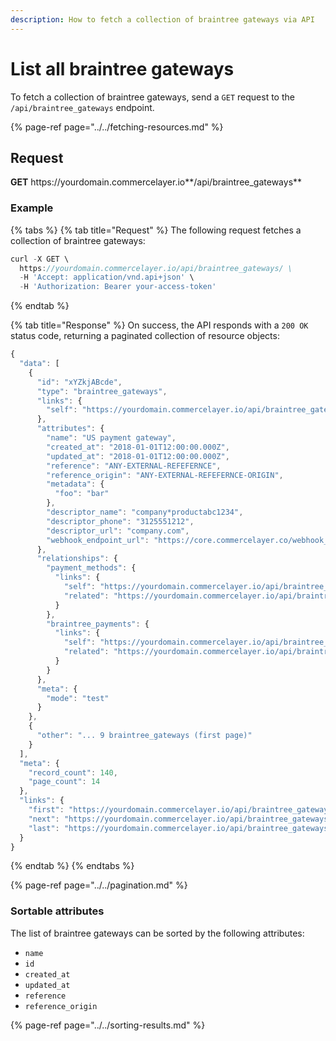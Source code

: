 ```yaml
---
description: How to fetch a collection of braintree gateways via API
---
```


# List all braintree gateways

To fetch a collection of braintree gateways, send a `GET` request to the `/api/braintree_gateways` endpoint.

{% page-ref page="../../fetching-resources.md" %}

## Request

**GET** https://<i></i>yourdomain.commercelayer.io**/api/braintree_gateways**

### **Example**

{% tabs %}
{% tab title="Request" %}
The following request fetches a collection of braintree gateways:

```javascript
curl -X GET \
  https://yourdomain.commercelayer.io/api/braintree_gateways/ \
  -H 'Accept: application/vnd.api+json' \
  -H 'Authorization: Bearer your-access-token'
```
{% endtab %}

{% tab title="Response" %}
On success, the API responds with a `200 OK` status code, returning a paginated collection of resource objects:

```javascript
{
  "data": [
    {
      "id": "xYZkjABcde",
      "type": "braintree_gateways",
      "links": {
        "self": "https://yourdomain.commercelayer.io/api/braintree_gateways/xYZkjABcde"
      },
      "attributes": {
        "name": "US payment gateway",
        "created_at": "2018-01-01T12:00:00.000Z",
        "updated_at": "2018-01-01T12:00:00.000Z",
        "reference": "ANY-EXTERNAL-REFEFERNCE",
        "reference_origin": "ANY-EXTERNAL-REFEFERNCE-ORIGIN",
        "metadata": {
          "foo": "bar"
        },
        "descriptor_name": "company*productabc1234",
        "descriptor_phone": "3125551212",
        "descriptor_url": "company.com",
        "webhook_endpoint_url": "https://core.commercelayer.co/webhook_callbacks/braintree_gateways/xxxxx"
      },
      "relationships": {
        "payment_methods": {
          "links": {
            "self": "https://yourdomain.commercelayer.io/api/braintree_gateways/xYZkjABcde/relationships/payment_methods",
            "related": "https://yourdomain.commercelayer.io/api/braintree_gateways/xYZkjABcde/payment_methods"
          }
        },
        "braintree_payments": {
          "links": {
            "self": "https://yourdomain.commercelayer.io/api/braintree_gateways/xYZkjABcde/relationships/braintree_payments",
            "related": "https://yourdomain.commercelayer.io/api/braintree_gateways/xYZkjABcde/braintree_payments"
          }
        }
      },
      "meta": {
        "mode": "test"
      }
    },
    {
      "other": "... 9 braintree_gateways (first page)"
    }
  ],
  "meta": {
    "record_count": 140,
    "page_count": 14
  },
  "links": {
    "first": "https://yourdomain.commercelayer.io/api/braintree_gateways?page[number]=1&page[size]=10",
    "next": "https://yourdomain.commercelayer.io/api/braintree_gateways?page[number]=2&page[size]=10",
    "last": "https://yourdomain.commercelayer.io/api/braintree_gateways?page[number]=14&page[size]=10"
  }
}
```
{% endtab %}
{% endtabs %}

{% page-ref page="../../pagination.md" %}

### Sortable attributes

The list of braintree gateways can be sorted by the following attributes:

* `name`
* `id`
* `created_at`
* `updated_at`
* `reference`
* `reference_origin`

{% page-ref page="../../sorting-results.md" %}

